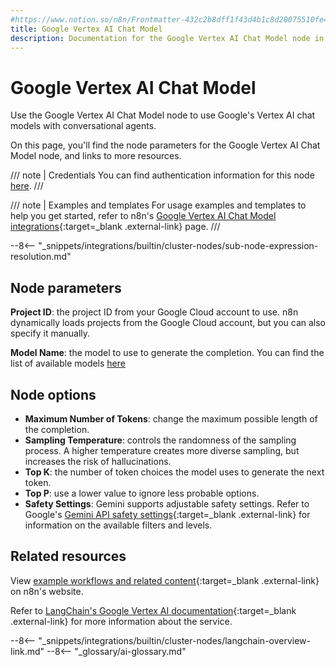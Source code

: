 ```yaml
---
#https://www.notion.so/n8n/Frontmatter-432c2b8dff1f43d4b1c8d20075510fe4
title: Google Vertex AI Chat Model
description: Documentation for the Google Vertex AI Chat Model node in n8n, a workflow automation platform. Includes details of operations and configuration, and links to examples and credentials information.
---
```


# Google Vertex AI Chat Model

Use the Google Vertex AI Chat Model node to use Google's Vertex AI chat models with conversational agents.

On this page, you'll find the node parameters for the Google Vertex AI Chat Model node, and links to more resources.

/// note | Credentials
You can find authentication information for this node [here](/integrations/builtin/credentials/google/service-account/).
///

/// note | Examples and templates
For usage examples and templates to help you get started, refer to n8n's [Google Vertex AI Chat Model integrations](https://n8n.io/integrations/google-vertex-ai-chat-model/){:target=_blank .external-link} page.
///

--8<-- "_snippets/integrations/builtin/cluster-nodes/sub-node-expression-resolution.md"

## Node parameters

**Project ID**: the project ID from your Google Cloud account to use. n8n dynamically loads projects from the Google Cloud account, but you can also specify it manually.

**Model Name**: the model to use to generate the completion. You can find the list of available models [here](https://cloud.google.com/vertex-ai/generative-ai/docs/learn/models)

## Node options

* **Maximum Number of Tokens**: change the maximum possible length of the completion.
* **Sampling Temperature**: controls the randomness of the sampling process. A higher temperature creates more diverse sampling, but increases the risk of hallucinations.
* **Top K**: the number of token choices the model uses to generate the next token.
* **Top P**: use a lower value to ignore less probable options.
* **Safety Settings**: Gemini supports adjustable safety settings. Refer to Google's [Gemini API safety settings](https://ai.google.dev/docs/safety_setting_gemini){:target=_blank .external-link} for information on the available filters and levels.


## Related resources

View [example workflows and related content](https://n8n.io/integrations/google-vertex-ai-chat-model/){:target=_blank .external-link} on n8n's website.

Refer to [LangChain's Google Vertex AI documentation](https://js.langchain.com/v0.2/docs/integrations/chat/google_vertex_ai/){:target=_blank .external-link} for more information about the service.

--8<-- "_snippets/integrations/builtin/cluster-nodes/langchain-overview-link.md"
--8<-- "_glossary/ai-glossary.md"

